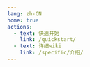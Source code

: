 ```yaml
---
lang: zh-CN
home: true
actions:
  - text: 快速开始
    link: /quickstart/
  - text: 详细wiki
    link: /specific/介绍/
---
```



